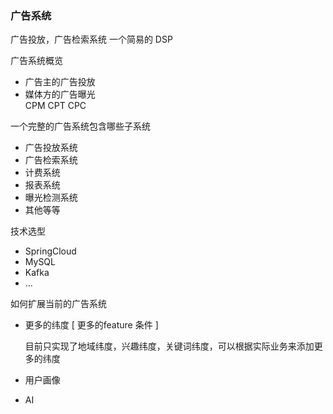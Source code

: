 ### 广告系统 ###

   广告投放，广告检索系统   一个简易的 DSP
    
广告系统概览

*   广告主的广告投放  
*   媒体方的广告曝光  
    CPM CPT CPC 
    
一个完整的广告系统包含哪些子系统

*   广告投放系统
*   广告检索系统
*   计费系统
*   报表系统
*   曝光检测系统
*   其他等等  

技术选型
    
*   SpringCloud
*   MySQL
*   Kafka
*   ...


如何扩展当前的广告系统
*   更多的纬度  [ 更多的feature 条件 ]

    目前只实现了地域纬度，兴趣纬度，关键词纬度，可以根据实际业务来添加更多的纬度
*   用户画像

*   AI

 
    